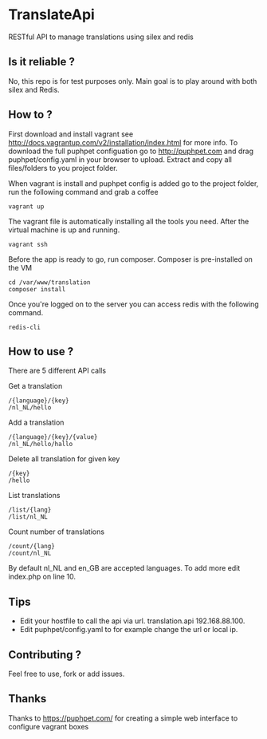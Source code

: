 # TranslateApi
RESTful API to manage translations using silex and redis

## Is it reliable ?

No, this repo is for test purposes only.
Main goal is to play around with both silex and Redis.

## How to ?

First download and install vagrant see http://docs.vagrantup.com/v2/installation/index.html for more info.
To download the full puphpet configuation go to http://puphpet.com and drag puphpet/config.yaml in your browser to upload.
Extract and copy all files/folders to you project folder.

When vagrant is install and puphpet config is added go to the project folder, run the following command and grab a coffee
	
    vagrant up

The vagrant file is automatically installing all the tools you need. 
After the virtual machine is up and running.
    
    vagrant ssh
    
Before the app is ready to go, run composer. Composer is pre-installed on the VM
    
    cd /var/www/translation
    composer install
    
Once you're logged on to the server you can access redis with the following command.
   
    redis-cli
    
## How to use ?    
There are 5 different API calls

Get a translation

    /{language}/{key}
    /nl_NL/hello
    
Add a translation

    /{language}/{key}/{value}
    /nl_NL/hello/hallo

Delete all translation for given key

    /{key}
    /hello
    
List translations

    /list/{lang}
    /list/nl_NL
    
Count number of translations

    /count/{lang}
    /count/nl_NL
    
    
By default nl_NL and en_GB are accepted languages. To add more edit index.php on line 10.     

    
## Tips
* Edit your hostfile to call the api via url. translation.api 192.168.88.100.
* Edit puphpet/config.yaml to for example change the url or local ip.

## Contributing ?
Feel free to use, fork or add issues.

## Thanks
Thanks to https://puphpet.com/ for creating a simple web interface to configure vagrant boxes



